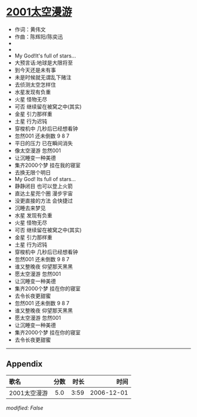 # [2001太空漫游](https://music.163.com/song?id=65570)

* 作词：黄伟文
* 作曲：陈辉阳/陈奕迅
*
*
* My God!It's full of stars...
* 大预言话:地球是大限将至
* 到今天还是未有事
* 未是时候就无谓乱下赌注
* 去侦测太空怎样住
* 水星发现有负重
* 火星 怪物无尽
* 可否 继续留在被窝之中(其实)
* 金星 引力那样重
* 土星 行为迟钝
* 穿梭机中 几秒后已经想看钟
* 忽然001 还未倒数 9 8 7
* 平日的压力 已在瞬间消失
* 像太空漫游 忽然001
* 让沉睡变一种美德
* 集齐2000个梦 挂在我的寝室
* 去换无限个明日
* My God! Its full of stars...
* 静静闭目 也可以登上火箭
* 直达土星兜个圈 漫步宇宙
* 没更直接的方法 会快捷过
* 沉睡去来梦见
* 水星 发现有负重
* 火星 怪物无尽
* 可否 继续留在被窝之中(其实)
* 金星 引力那样重
* 土星 行为迟钝
* 穿梭机中 几秒后已经想看钟
* 忽然001 还未倒数 9 8 7
* 谁又整晚夜 仰望那天黑黑
* 愿太空漫游 忽然001
* 让沉睡变一种美德
* 集齐2000个梦 挂在你的寝室
* 去令长夜更甜蜜
* 忽然001 还未倒数 9 8 7
* 谁又整晚夜 仰望那天黑黑
* 愿太空漫游 忽然001
* 让沉睡变一种美德
* 集齐2000个梦 挂在你的寝室
* 去令长夜更甜蜜


---

## Appendix

|歌名|分数|时长|时间|
|:---|:---:|---:|---:|
|2001太空漫游|5.0|3:59|2006-12-01

*modified: False*